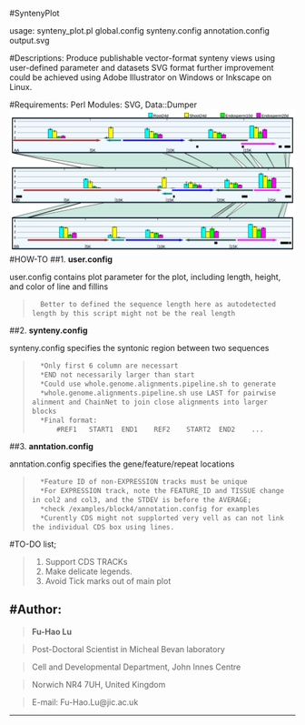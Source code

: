 #SyntenyPlot

usage: synteny_plot.pl global.config synteny.config annotation.config output.svg

#Descriptions:
	Produce publishable vector-format synteny views using user-defined parameter and datasets
	SVG format further improvement could be achieved using Adobe Illustrator on Windows or Inkscape on Linux. 

#Requirements: 
	Perl Modules: SVG, Data::Dumper
![alt text](./block4.svg "Example: block4")
#HOW-TO
##1. **user.config**

user.config contains plot parameter for the plot, including length, height, and color of line and fillins

>		Better to defined the sequence length here as autodetected length by this script might not be the real length

##2. **synteny.config**

synteny.config specifies the syntonic region between two sequences

>		*Only first 6 column are necessart
>		*END not necessarily larger than start
>		*Could use whole.genome.alignments.pipeline.sh to generate
>		*whole.genome.alignments.pipeline.sh use LAST for pairwise alinment and ChainNet to join close alignments into larger blocks
>		*Final format:	
>			#REF1	START1	END1	REF2	START2	END2	...

##3. **anntation.config**

anntation.config specifies the gene/feature/repeat locations

>		*Feature ID of non-EXPRESSION tracks must be unique
>		*For EXPRESSION track, note the FEATURE_ID and TISSUE change in col2 and col3, and the STDEV is before the AVERAGE;
>		*check /examples/block4/annotation.config for examples
>		*Curently CDS might not supplorted very vell as can not link the individual CDS box using lines.

#TO-DO list;

>	1. Support CDS TRACKs
>	2. Make delicate legends.
>	3. Avoid Tick marks out of main plot

#Author:
---------------------------------------------------------------------
>	**Fu-Hao Lu**

>	Post-Doctoral Scientist in Micheal Bevan laboratory

>	Cell and Developmental Department, John Innes Centre

>	Norwich NR4 7UH, United Kingdom

>	E-mail: Fu-Hao.Lu\@jic.ac.uk
---------------------------------------------------------------------
